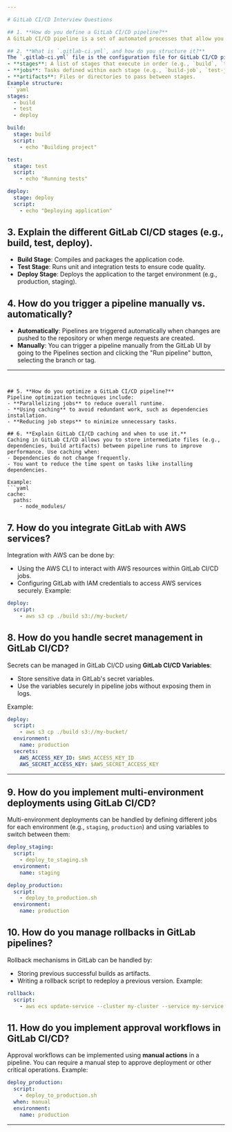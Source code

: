 ```yaml
---

# GitLab CI/CD Interview Questions

## 1. **How do you define a GitLab CI/CD pipeline?**
A GitLab CI/CD pipeline is a set of automated processes that allow you to build, test, and deploy your code. It is defined in the `.gitlab-ci.yml` file and consists of several stages and jobs that execute in a defined sequence.

## 2. **What is `.gitlab-ci.yml`, and how do you structure it?**
The `.gitlab-ci.yml` file is the configuration file for GitLab CI/CD pipelines. It defines the structure of the pipeline, including:
- **stages**: A list of stages that execute in order (e.g., `build`, `test`, `deploy`).
- **jobs**: Tasks defined within each stage (e.g., `build-job`, `test-job`).
- **artifacts**: Files or directories to pass between stages.
Example structure:
```yaml
stages:
  - build
  - test
  - deploy

build:
  stage: build
  script:
    - echo "Building project"

test:
  stage: test
  script:
    - echo "Running tests"

deploy:
  stage: deploy
  script:
    - echo "Deploying application"
```

## 3. **Explain the different GitLab CI/CD stages (e.g., build, test, deploy).**
- **Build Stage**: Compiles and packages the application code.
- **Test Stage**: Runs unit and integration tests to ensure code quality.
- **Deploy Stage**: Deploys the application to the target environment (e.g., production, staging).

## 4. **How do you trigger a pipeline manually vs. automatically?**
- **Automatically**: Pipelines are triggered automatically when changes are pushed to the repository or when merge requests are created.
- **Manually**: You can trigger a pipeline manually from the GitLab UI by going to the Pipelines section and clicking the "Run pipeline" button, selecting the branch or tag.

---
```


## 5. **How do you optimize a GitLab CI/CD pipeline?**
Pipeline optimization techniques include:
- **Parallelizing jobs** to reduce overall runtime.
- **Using caching** to avoid redundant work, such as dependencies installation.
- **Reducing job steps** to minimize unnecessary tasks.

## 6. **Explain GitLab CI/CD caching and when to use it.**
Caching in GitLab CI/CD allows you to store intermediate files (e.g., dependencies, build artifacts) between pipeline runs to improve performance. Use caching when:
- Dependencies do not change frequently.
- You want to reduce the time spent on tasks like installing dependencies.

Example:
```yaml
cache:
  paths:
    - node_modules/
```

## 7. **How do you integrate GitLab with AWS services?**
Integration with AWS can be done by:
- Using the AWS CLI to interact with AWS resources within GitLab CI/CD jobs.
- Configuring GitLab with IAM credentials to access AWS services securely.
Example:
```yaml
deploy:
  script:
    - aws s3 cp ./build s3://my-bucket/
```

## 8. **How do you handle secret management in GitLab CI/CD?**
Secrets can be managed in GitLab CI/CD using **GitLab CI/CD Variables**:
- Store sensitive data in GitLab's secret variables.
- Use the variables securely in pipeline jobs without exposing them in logs.

Example:
```yaml
deploy:
  script:
    - aws s3 cp ./build s3://my-bucket/
  environment:
    name: production
  secrets:
    AWS_ACCESS_KEY_ID: $AWS_ACCESS_KEY_ID
    AWS_SECRET_ACCESS_KEY: $AWS_SECRET_ACCESS_KEY
```

---

## 9. **How do you implement multi-environment deployments using GitLab CI/CD?**
Multi-environment deployments can be handled by defining different jobs for each environment (e.g., `staging`, `production`) and using variables to switch between them:
```yaml
deploy_staging:
  script:
    - deploy_to_staging.sh
  environment:
    name: staging

deploy_production:
  script:
    - deploy_to_production.sh
  environment:
    name: production
```

## 10. **How do you manage rollbacks in GitLab pipelines?**
Rollback mechanisms in GitLab can be handled by:
- Storing previous successful builds as artifacts.
- Writing a rollback script to redeploy a previous version.
Example:
```yaml
rollback:
  script:
    - aws ecs update-service --cluster my-cluster --service my-service --task-definition my-task-definition:1
```

## 11. **How do you implement approval workflows in GitLab CI/CD?**
Approval workflows can be implemented using **manual actions** in a pipeline. You can require a manual step to approve deployment or other critical operations.
Example:
```yaml
deploy_production:
  script:
    - deploy_to_production.sh
  when: manual
  environment:
    name: production
```

---
